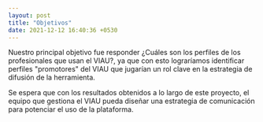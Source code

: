 ```yaml
---
layout: post
title: "Objetivos"
date: 2021-12-12 16:40:36 +0530
---
```

Nuestro principal objetivo fue responder ¿Cuáles son los perfiles de los profesionales que usan el VIAU?, ya que con esto lograríamos identificar perfiles "promotores" del VIAU que jugarían un rol clave en la estrategia de difusión de la herramienta.

Se espera que con los resultados obtenidos a lo largo de este proyecto, el equipo que gestiona el VIAU pueda diseñar una estrategia de comunicación para potenciar el uso de la plataforma.

